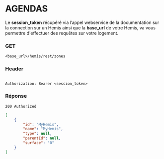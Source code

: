 <!-- TITLE: agendas -->
<!-- SUBTITLE: A quick summary of Agendas -->

# AGENDAS
Le **session_token** récupéré via l’appel webservice de la documentation sur la connection sur un Hemis ainsi que la **base_url** de votre Hemis, va vous permettre d'effectuer des requêtes sur votre logement.
### GET
`<base_url>/hemis/rest/zones`
### Header

```text

Authorization: Bearer <session_token>

```

### Réponse
`200 Authorized`
```json
[
    {
        "id": "MyHemis",
        "name": "MyHemis",
        "type": null,
        "parentId": null,
        "surface": "0"
    }
]
```